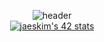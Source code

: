 

<div align="center">
  

  ![header](https://capsule-render.vercel.app/api?type=slice&color=red&height=300&section=header&text=Andrew%20The%20Teacher&fontSize=90)
  </br>
  [![jaeskim's 42 stats](https://badge42.herokuapp.com/api/stats/pbolton)](https://github.com/AndrewTheTeacher/badge42)

</div>
